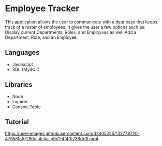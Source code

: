 # Employee Tracker

This application allows the user to communicate with a data base
that keeps track of a roster of employees. It gives the user 
a few options such as: Display current Departments, Roles, and Employees as well
Add a Department, Role, and an Employee. 

## Languages

* Javascript
* SQL (MySQL)

## Libraries

* Node
* Inquirer
* Console.Table

## Tutorial

https://user-images.githubusercontent.com/32405255/132778720-47658fa5-290d-4c5a-b9c1-4f40f738de1f.mp4
